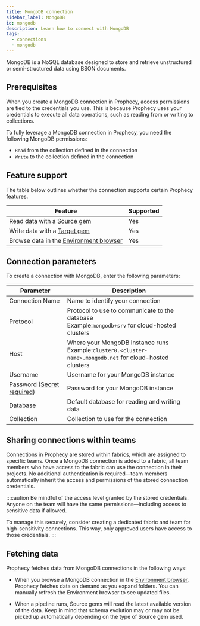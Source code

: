 ```yaml
---
title: MongoDB connection
sidebar_label: MongoDB
id: mongodb
description: Learn how to connect with MongoDB
tags:
  - connections
  - mongodb
---
```


MongoDB is a NoSQL database designed to store and retrieve unstructured or semi-structured data using BSON documents.

## Prerequisites

When you create a MongoDB connection in Prophecy, access permissions are tied to the credentials you use. This is because Prophecy uses your credentials to execute all data operations, such as reading from or writing to collections.

To fully leverage a MongoDB connection in Prophecy, you need the following MongoDB permissions:

- `Read` from the collection defined in the connection
- `Write` to the collection defined in the connection

## Feature support

The table below outlines whether the connection supports certain Prophecy features.

| Feature                                                                    | Supported |
| -------------------------------------------------------------------------- | --------- |
| Read data with a [Source gem](/analysts/mongodb)                           | Yes       |
| Write data with a [Target gem](/analysts/mongodb)                          | Yes       |
| Browse data in the [Environment browser](/analysts/project-editor#sidebar) | Yes       |

## Connection parameters

To create a connection with MongoDB, enter the following parameters:

| Parameter                                                           | Description                                                                                                  |
| ------------------------------------------------------------------- | ------------------------------------------------------------------------------------------------------------ |
| Connection Name                                                     | Name to identify your connection                                                                             |
| Protocol                                                            | Protocol to use to communicate to the database<br/>Example:`mongodb+srv` for cloud-hosted clusters           |
| Host                                                                | Where your MongoDB instance runs<br/>Example:`cluster0.<cluster-name>.mongodb.net` for cloud-hosted clusters |
| Username                                                            | Username for your MongoDB instance                                                                           |
| Password ([Secret required](docs/core/prophecy-fabrics/secrets.md)) | Password for your MongoDB instance                                                                           |
| Database                                                            | Default database for reading and writing data                                                                |
| Collection                                                          | Collection to use for the connection                                                                         |

## Sharing connections within teams

Connections in Prophecy are stored within [fabrics](docs/core/prophecy-fabrics/prophecy-fabrics.md), which are assigned to specific teams. Once a MongoDB connection is added to a fabric, all team members who have access to the fabric can use the connection in their projects. No additional authentication is required—team members automatically inherit the access and permissions of the stored connection credentials.

:::caution
Be mindful of the access level granted by the stored credentials. Anyone on the team will have the same permissions—including access to sensitive data if allowed.

To manage this securely, consider creating a dedicated fabric and team for high-sensitivity connections. This way, only approved users have access to those credentials.
:::

## Fetching data

Prophecy fetches data from MongoDB connections in the following ways:

- When you browse a MongoDB connection in the [Environment browser](/analysts/pipelines), Prophecy fetches data on demand as you expand folders. You can manually refresh the Environment browser to see updated files.

- When a pipeline runs, Source gems will read the latest available version of the data. Keep in mind that schema evolution may or may not be picked up automatically depending on the type of Source gem used.
